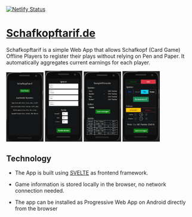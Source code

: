 [![Netlify Status](https://api.netlify.com/api/v1/badges/392e5d25-ce7a-4273-ade8-58dd65440e8a/deploy-status)](https://schafkopftarif.de)

# [Schafkopftarif.de](https://schafkopftarif.de)

Schafkopftarif is a simple Web App that allows Schafkopf (Card Game) Offline Players to register their plays without relying on Pen and Paper.
It automatically aggregates current earnings for each player.

<p>
  <img src="/docs/start.png" width="100" />
  <img src="/docs/newGame.png" width="100" />
  <img src="/docs/overview.png" width="100" /> 
  <img src="/docs/play.png" width="100" />
</p>


## Technology

- The App is built using [SVELTE](https://svelte.dev/) as frontend framework.

- Game information is stored locally in the browser, no network connection needed.

- The app can be installed as Progressive Web App on Android directly from the browser